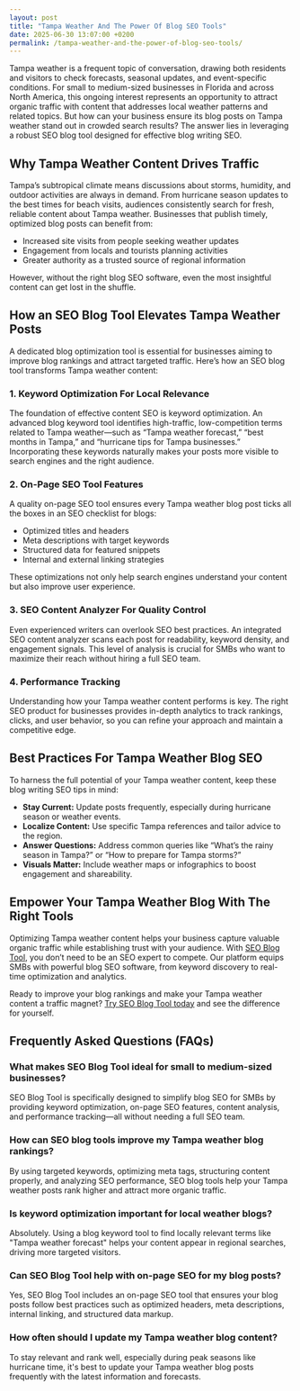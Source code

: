 ```yaml
---
layout: post
title: "Tampa Weather And The Power Of Blog SEO Tools"
date: 2025-06-30 13:07:00 +0200
permalink: /tampa-weather-and-the-power-of-blog-seo-tools/
---
```

Tampa weather is a frequent topic of conversation, drawing both residents and visitors to check forecasts, seasonal updates, and event-specific conditions. For small to medium-sized businesses in Florida and across North America, this ongoing interest represents an opportunity to attract organic traffic with content that addresses local weather patterns and related topics. But how can your business ensure its blog posts on Tampa weather stand out in crowded search results? The answer lies in leveraging a robust SEO blog tool designed for effective blog writing SEO.

## Why Tampa Weather Content Drives Traffic

Tampa’s subtropical climate means discussions about storms, humidity, and outdoor activities are always in demand. From hurricane season updates to the best times for beach visits, audiences consistently search for fresh, reliable content about Tampa weather. Businesses that publish timely, optimized blog posts can benefit from:

- Increased site visits from people seeking weather updates
- Engagement from locals and tourists planning activities
- Greater authority as a trusted source of regional information

However, without the right blog SEO software, even the most insightful content can get lost in the shuffle.

## How an SEO Blog Tool Elevates Tampa Weather Posts

A dedicated blog optimization tool is essential for businesses aiming to improve blog rankings and attract targeted traffic. Here’s how an SEO blog tool transforms Tampa weather content:

### 1. Keyword Optimization For Local Relevance

The foundation of effective content SEO is keyword optimization. An advanced blog keyword tool identifies high-traffic, low-competition terms related to Tampa weather—such as “Tampa weather forecast,” “best months in Tampa,” and “hurricane tips for Tampa businesses.” Incorporating these keywords naturally makes your posts more visible to search engines and the right audience.

### 2. On-Page SEO Tool Features

A quality on-page SEO tool ensures every Tampa weather blog post ticks all the boxes in an SEO checklist for blogs:

- Optimized titles and headers
- Meta descriptions with target keywords
- Structured data for featured snippets
- Internal and external linking strategies

These optimizations not only help search engines understand your content but also improve user experience.

### 3. SEO Content Analyzer For Quality Control

Even experienced writers can overlook SEO best practices. An integrated SEO content analyzer scans each post for readability, keyword density, and engagement signals. This level of analysis is crucial for SMBs who want to maximize their reach without hiring a full SEO team.

### 4. Performance Tracking

Understanding how your Tampa weather content performs is key. The right SEO product for businesses provides in-depth analytics to track rankings, clicks, and user behavior, so you can refine your approach and maintain a competitive edge.

## Best Practices For Tampa Weather Blog SEO

To harness the full potential of your Tampa weather content, keep these blog writing SEO tips in mind:

- **Stay Current:** Update posts frequently, especially during hurricane season or weather events.
- **Localize Content:** Use specific Tampa references and tailor advice to the region.
- **Answer Questions:** Address common queries like “What’s the rainy season in Tampa?” or “How to prepare for Tampa storms?”
- **Visuals Matter:** Include weather maps or infographics to boost engagement and shareability.

## Empower Your Tampa Weather Blog With The Right Tools

Optimizing Tampa weather content helps your business capture valuable organic traffic while establishing trust with your audience. With [SEO Blog Tool](https://seoblogtool.com/), you don’t need to be an SEO expert to compete. Our platform equips SMBs with powerful blog SEO software, from keyword discovery to real-time optimization and analytics.

Ready to improve your blog rankings and make your Tampa weather content a traffic magnet? [Try SEO Blog Tool today](https://seoblogtool.com/) and see the difference for yourself.

## Frequently Asked Questions (FAQs)

### What makes SEO Blog Tool ideal for small to medium-sized businesses?

SEO Blog Tool is specifically designed to simplify blog SEO for SMBs by providing keyword optimization, on-page SEO features, content analysis, and performance tracking—all without needing a full SEO team.

### How can SEO blog tools improve my Tampa weather blog rankings?

By using targeted keywords, optimizing meta tags, structuring content properly, and analyzing SEO performance, SEO blog tools help your Tampa weather posts rank higher and attract more organic traffic.

### Is keyword optimization important for local weather blogs?

Absolutely. Using a blog keyword tool to find locally relevant terms like "Tampa weather forecast" helps your content appear in regional searches, driving more targeted visitors.

### Can SEO Blog Tool help with on-page SEO for my blog posts?

Yes, SEO Blog Tool includes an on-page SEO tool that ensures your blog posts follow best practices such as optimized headers, meta descriptions, internal linking, and structured data markup.

### How often should I update my Tampa weather blog content?

To stay relevant and rank well, especially during peak seasons like hurricane time, it's best to update your Tampa weather blog posts frequently with the latest information and forecasts.

<script type="application/ld+json">
{
  "@context": "https://schema.org",
  "@type": "BlogPosting",
  "headline": "Tampa Weather And The Power Of Blog SEO Tools",
  "description": "Explore how Tampa weather content can drive organic traffic and how SEO Blog Tool helps SMBs optimize their blogs with keyword optimization, on-page SEO, content analysis, and performance tracking.",
  "author": {
    "@type": "Person",
    "name": "SEO Blog Tool"
  },
  "publisher": {
    "@type": "Person",
    "name": "SEO Blog Tool"
  },
  "datePublished": "2024-06-01",
  "mainEntityOfPage": {
    "@type": "WebPage",
    "@id": "https://seoblogtool.com/blog/tampa-weather-and-the-power-of-blog-seo-tools"
  },
  "keywords": "SEO blog tool, blog SEO software, keyword optimization, content SEO, on-page SEO tool, blog writing SEO, blog keyword tool, SEO tools for SMBs, SEO checklist for blogs, SEO content analyzer, blog optimization tool, SEO product for businesses, improve blog rankings",
  "url": "https://seoblogtool.com/blog/tampa-weather-and-the-power-of-blog-seo-tools"
}
</script>

<script type="application/ld+json">
{
  "@context": "https://schema.org",
  "@type": "FAQPage",
  "mainEntity": [
    {
      "@type": "Question",
      "name": "What makes SEO Blog Tool ideal for small to medium-sized businesses?",
      "acceptedAnswer": {
        "@type": "Answer",
        "text": "SEO Blog Tool is specifically designed to simplify blog SEO for SMBs by providing keyword optimization, on-page SEO features, content analysis, and performance tracking—all without needing a full SEO team."
      }
    },
    {
      "@type": "Question",
      "name": "How can SEO blog tools improve my Tampa weather blog rankings?",
      "acceptedAnswer": {
        "@type": "Answer",
        "text": "By using targeted keywords, optimizing meta tags, structuring content properly, and analyzing SEO performance, SEO blog tools help your Tampa weather posts rank higher and attract more organic traffic."
      }
    },
    {
      "@type": "Question",
      "name": "Is keyword optimization important for local weather blogs?",
      "acceptedAnswer": {
        "@type": "Answer",
        "text": "Absolutely. Using a blog keyword tool to find locally relevant terms like 'Tampa weather forecast' helps your content appear in regional searches, driving more targeted visitors."
      }
    },
    {
      "@type": "Question",
      "name": "Can SEO Blog Tool help with on-page SEO for my blog posts?",
      "acceptedAnswer": {
        "@type": "Answer",
        "text": "Yes, SEO Blog Tool includes an on-page SEO tool that ensures your blog posts follow best practices such as optimized headers, meta descriptions, internal linking, and structured data markup."
      }
    },
    {
      "@type": "Question",
      "name": "How often should I update my Tampa weather blog content?",
      "acceptedAnswer": {
        "@type": "Answer",
        "text": "To stay relevant and rank well, especially during peak seasons like hurricane time, it's best to update your Tampa weather blog posts frequently with the latest information and forecasts."
      }
    }
  ]
}
</script>